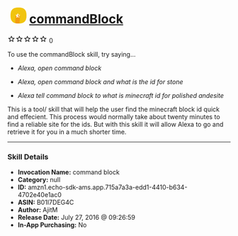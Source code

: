 # &nbsp;<img src="skill_icon" alt="commandBlock icon" width="36"> [commandBlock](http://alexa.amazon.com/#skills/amzn1.echo-sdk-ams.app.715a7a3a-edd1-4410-b634-4702e40e1ac0)
![0 stars](../../images/ic_star_border_black_18dp_1x.png)![0 stars](../../images/ic_star_border_black_18dp_1x.png)![0 stars](../../images/ic_star_border_black_18dp_1x.png)![0 stars](../../images/ic_star_border_black_18dp_1x.png)![0 stars](../../images/ic_star_border_black_18dp_1x.png) 0

To use the commandBlock skill, try saying...

* *Alexa, open command block*

* *Alexa, open command block and what is the id for stone*

* *Alexa tell command block to what is minecraft id for polished andesite*

This is a tool/ skill that will help the user find the minecraft block id quick and effecient. This process would normally take about twenty minutes to find a reliable site for the ids. But with this skill it will allow Alexa to go and retrieve it for you in a much shorter time.

***

### Skill Details

* **Invocation Name:** command block
* **Category:** null
* **ID:** amzn1.echo-sdk-ams.app.715a7a3a-edd1-4410-b634-4702e40e1ac0
* **ASIN:** B01I7DEG4C
* **Author:** AjitM
* **Release Date:** July 27, 2016 @ 09:26:59
* **In-App Purchasing:** No
